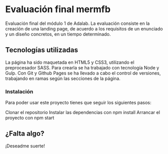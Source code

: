 # Evaluación final mermfb
Evaluación final del módulo 1 de Adalab. La evaluación consiste en la creación de una landing page, de acuerdo a los requisitos de un enunciado y un diseño concretos, en un tiempo determinado.

## Tecnologías utilizadas

La página ha sido maquetada en HTML5 y CSS3, utilizando el preprocesador SASS. Para crearla se ha trabajado con tecnología Node y Gulp. 
Con Git y Github Pages se ha llevado a cabo el control de versiones, trabajando en ramas según las secciones de la página.

### Instalación
Para poder usar este proyecto tienes que seguir los siguientes pasos:

Clonar el repositorio
Instalar las dependencias con npm install
Arrancar el proyecto con npm start

## ¿Falta algo?
¡Deseadme suerte!

